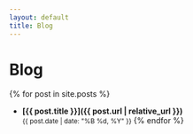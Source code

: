 ```yaml
---
layout: default
title: Blog
---
```


# Blog

{% for post in site.posts %}
- **[{{ post.title }}]({{ post.url | relative_url }})**  
  <small>{{ post.date | date: "%B %d, %Y" }}</small>
{% endfor %}
